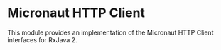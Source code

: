 # Micronaut HTTP Client

This module provides an implementation of the Micronaut HTTP Client interfaces for RxJava 2.

